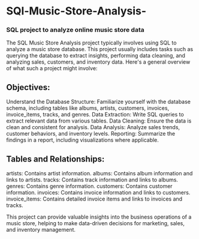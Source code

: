 # SQl-Music-Store-Analysis-

### SQL project to analyze online music store data

The SQL Music Store Analysis project typically involves using SQL to analyze a music store database. This project usually includes tasks such as querying the database to extract insights, performing data cleaning, and analyzing sales, customers, and inventory data. Here's a general overview of what such a project might involve:

## Objectives:
Understand the Database Structure: Familiarize yourself with the database schema, including tables like albums, artists, customers, invoices, invoice_items, tracks, and genres.
Data Extraction: Write SQL queries to extract relevant data from various tables.
Data Cleaning: Ensure the data is clean and consistent for analysis.
Data Analysis: Analyze sales trends, customer behaviors, and inventory levels.
Reporting: Summarize the findings in a report, including visualizations where applicable.

## Tables and Relationships:
artists: Contains artist information.
albums: Contains album information and links to artists.
tracks: Contains track information and links to albums.
genres: Contains genre information.
customers: Contains customer information.
invoices: Contains invoice information and links to customers.
invoice_items: Contains detailed invoice items and links to invoices and tracks.

This project can provide valuable insights into the business operations of a music store, helping to make data-driven decisions for marketing, sales, and inventory management.
